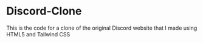 # Discord-Clone
This is the code for a clone of the original Discord website that I made using HTML5 and Tailwind CSS
